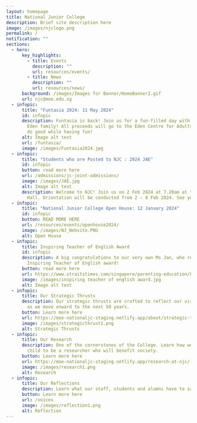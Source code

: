 ```yaml
---
layout: homepage
title: National Junior College
description: Brief site description here
image: /images/njclogo.png
permalink: /
notification: ""
sections:
  - hero:
      key_highlights:
        - title: Events
          description: ""
          url: resources/events/
        - title: News
          description: ""
          url: resources/news/
      background: /images/Images for Banner/HomeBanner2.gif
      url: njc@moe.edu.sg
  - infopic:
      title: "Funtasia 2024: 11 May 2024"
      id: infopic
      description: Funtasia is back! Join us for a fun-filled day with our NJC and
        Eden family! All proceeds will go to the Eden Centre for Adults. Let’s
        do good while having fun!
      alt: Image alt text
      url: /funtasia/
      image: /images/Funtasia2024.jpg
  - infopic:
      title: "Students who are Posted to NJC : 2024 JAE"
      id: infopic
      button: read more here
      url: /admissions/jc-joint-admissions/
      image: /images/JAE.jpg
      alt: Image alt text
      description: Welcome to NJC! Join us on 2 Feb 2024 at 7.20am at the NJC School
        Hall. Orientation will be conducted from 2 – 8 Feb 2024. See you!
  - infopic:
      title: "National Junior College Open House: 12 January 2024"
      id: infopic
      button: READ MORE HERE
      url: /resources/events/openhouse2024/
      image: /images/NJ_Website.PNG
      alt: Open House
  - infopic:
      title: Inspiring Teacher of English Award
      id: infopic
      description: A big congratulations to our very own Ms Jan, who received the
        Inspiring Teacher of English award!
      button: read more here
      url: https://www.straitstimes.com/singapore/parenting-education/8-educators-receive-inspiring-teacher-of-english-award-for-their-innovation-and-passion?fbclid=IwAR2NoHs1JNMSnvslFr_wybYUUnMaRoAKZKOvmQwjU5TzHg0n5IS9MEk07Ec
      image: /images/inspiring teacher of english award.jpg
      alt: Image alt text
  - infopic:
      title: Our Strategic Thrusts
      description: Our strategic thrusts are crafted to reflect our vision and mission
        as we move onward to the next 50 years.
      button: Learn more here
      url: https://moe-nationaljc-staging.netlify.app/about/strategic-thrusts
      image: /images/strategicthrust1.png
      alt: Strategic Thrusts
  - infopic:
      title: Our Research
      description: One of the cornerstones of the College. Learn how we nurture your
        child to be a researcher who will benefit society.
      button: Learn more here
      url: https://moe-nationaljc-staging.netlify.app/research-at-njc/
      image: /images/research1.png
      alt: Research
  - infopic:
      title: Our Reflections
      description: Learn what our staff, students and alumni have to say.
      button: Learn more here
      url: /voices
      image: /images/reflection1.png
      alt: Reflection
---
```

